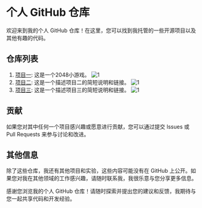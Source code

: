 # 个人 GitHub 仓库

欢迎来到我的个人 GitHub 仓库！在这里，您可以找到我托管的一些开源项目以及其他有趣的代码。

## 仓库列表

1. [项目一]([https://github.com/username/project1](https://github.com/lhwebpage/2048)): 这是一个2048小游戏。
![1]([https://via.placeholder.com/400x200?text=1](https://user-images.githubusercontent.com/112057820/261802941-0160719f-c81a-4758-9579-a11050566e7e.png))
2. [项目二](https://github.com/username/project2): 这是一个描述项目二的简短说明和链接。
![1](https://via.placeholder.com/400x200?text=2)
3. [项目三](https://github.com/username/project3): 这是一个描述项目三的简短说明和链接。
![1](https://via.placeholder.com/400x100?text=3)


## 贡献

如果您对其中任何一个项目感兴趣或愿意进行贡献，您可以通过提交 Issues 或 Pull Requests 来参与讨论和改进。

## 其他信息

除了这些仓库，我还有其他项目和实验，这些内容可能没有在 GitHub 上公开。如果您对我在其他领域的工作感兴趣，请随时联系我，我很乐意与您分享更多信息。

感谢您浏览我的个人 GitHub 仓库！请随时探索并提出您的建议和反馈，我期待与您一起共享代码和开发经验。
